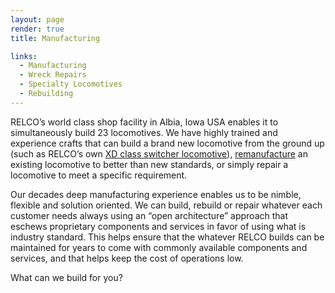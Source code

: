 ```yaml
---
layout: page
render: true
title: Manufacturing

links:
  - Manufacturing
  - Wreck Repairs
  - Specialty Locomotives
  - Rebuilding
---
```

RELCO’s world class shop facility in Albia, Iowa USA enables it to simultaneously build 23 locomotives.  We have highly trained and experience crafts that can build a brand new locomotive from the ground up (such as RELCO’s own [XD class switcher locomotive](/XD/)), [remanufacture](/Rebuid/) an existing locomotive to better than new standards, or simply repair a locomotive to meet a specific requirement.

Our decades deep manufacturing experience enables us to be nimble, flexible and solution oriented.   We can build, rebuild or repair whatever each customer needs always using an “open architecture” approach that eschews proprietary components and services in favor of using what is industry standard.  This helps ensure that the whatever RELCO builds can be maintained for years to come with commonly available components and services, and that helps keep the cost of operations low.

What can we build for you?
